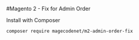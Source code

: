 #Magento 2 - Fix for Admin Order

Install with Composer

    composer require magecodenet/m2-admin-order-fix
